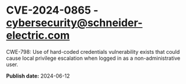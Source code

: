 # CVE-2024-0865 - cybersecurity@schneider-electric.com

CWE-798: Use of hard-coded credentials vulnerability exists that could cause local privilege
escalation when logged in as a non-administrative user.

**Publish date:** 2024-06-12
